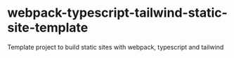 # webpack-typescript-tailwind-static-site-template
Template project to build static sites with webpack, typescript and tailwind
